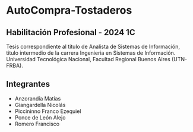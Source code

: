 # AutoCompra-Tostaderos
## Habilitación Profesional - 2024 1C
Tesis correspondiente al titulo de Analista de Sistemas de Información, titulo intermedio de la carrera Ingenieria en Sistemas de Información. Universidad Tecnológica Nacional, Facultad Regional Buenos Aires (UTN-FRBA).

## Integrantes
- Anzorandía Matías
- Giangardella Nicolás
- Piccininno Franco Ezequiel
- Ponce de León Alejo
- Romero Francisco
